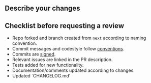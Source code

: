 ## Describe your changes


## Checklist before requesting a review
- Repo forked and branch created from `next` according to naming convention.
- Commit messages and codestyle follow [conventions](../CONTRIBUTING.md).
- Commits are [signed](https://docs.github.com/en/authentication/managing-commit-signature-verification/signing-commits).
- Relevant issues are linked in the PR description.
- Tests added for new functionality.
- Documentation/comments updated according to changes.
- Updated `CHANGELOG.md'